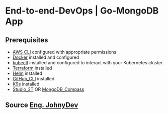 # End-to-end-DevOps | Go-MongoDB App



## Prerequisites

- [AWS CLI](https://docs.aws.amazon.com/cli/latest/userguide/getting-started-install.html) configured with appropriate permissions
- [Docker](https://docs.docker.com/engine/install/) installed and configured
- [kubectl](https://kubernetes.io/docs/tasks/tools/) installed and configured to interact with your Kubernetes cluster
- [Terraform](https://developer.hashicorp.com/terraform/tutorials/aws-get-started/install-cli) installed
- [Helm](https://helm.sh/docs/intro/install/) installed
- [GitHub_CLI](https://github.com/cli/cli) installed
- [K9s](https://k9scli.io/topics/install/) installed
- [Studio_3T](https://studio3t.com/download/) OR [MongoDB_Compass](https://www.mongodb.com/try/download/atlascli)

## Source <a href="https://www.youtube.com/watch?v=evtBxC8MXHY&lc=Ugz3Op2FStcEHRg_crt4AaABAg.9ztOBFwvHB89ztVel4UxjU" target=_blank>Eng. JohnyDev</a>
